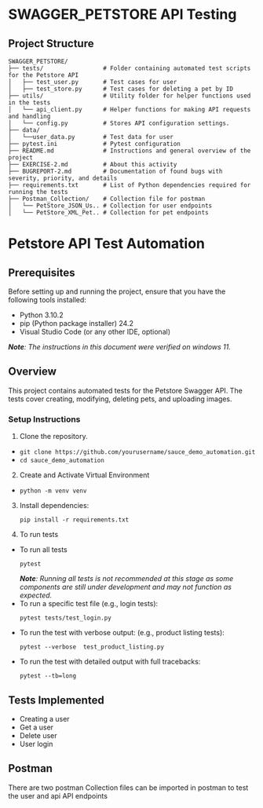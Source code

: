 # SWAGGER_PETSTORE API Testing
## Project Structure

```plaintext
SWAGGER_PETSTORE/
├── tests/                 # Folder containing automated test scripts for the Petstore API
│   ├── test_user.py       # Test cases for user
│   ├── test_store.py      # Test cases for deleting a pet by ID
├── utils/                 # Utility folder for helper functions used in the tests
│   └── api_client.py      # Helper functions for making API requests and handling 
│   └── config.py          # Stores API configuration settings.
├── data/
│   └──user_data.py        # Test data for user
├── pytest.ini             # Pytest configuration
├── README.md              # Instructions and general overview of the project
├── EXERCISE-2.md          # About this activity 
├── BUGREPORT-2.md         # Documentation of found bugs with severity, priority, and details
├── requirements.txt       # List of Python dependencies required for running the tests
├── Postman_Collection/    # Collection file for postman 
│   └── PetStore_JSON_Us.. # Collection for user endpoints
│   └── PetStore_XML_Pet.. # Collection for pet endpoints
```

# Petstore API Test Automation

## Prerequisites
Before setting up and running the project, ensure that you have the following tools installed:

- Python 3.10.2
- pip (Python package installer) 24.2
- Visual Studio Code (or any other IDE, optional)

***Note**: The instructions in this document were verified on windows 11.*

## Overview
This project contains automated tests for the Petstore Swagger API. The tests cover creating, modifying, deleting pets, and uploading images.

### Setup Instructions
1. Clone the repository.
- ``git clone https://github.com/yourusername/sauce_demo_automation.git``
- ``cd sauce_demo_automation``
2. Create and Activate Virtual Environment
- ``python -m venv venv``
3. Install dependencies:
    ```
    pip install -r requirements.txt
    ```
4. To run tests
- To run all tests 
  ```
  pytest
  ```
  ***Note**: Running all tests is not recommended at this stage as some components are still under development and may not function as expected.*
- To run a specific test file (e.g., login tests):
  ```
  pytest tests/test_login.py
  ```
- To run the test with verbose output: (e.g., product listing tests):
  ```
  pytest --verbose  test_product_listing.py
  ```
- To run the test with detailed output with full tracebacks:
  ```
  pytest --tb=long
  ```

## Tests Implemented
- Creating a user
- Get a user
- Delete user
- User login

## Postman
There are two postman Collection files can be imported in postman to test the user and api API endpoints
